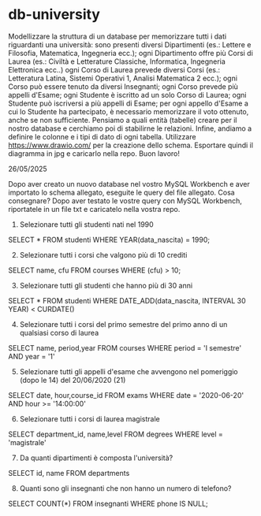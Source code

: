 # db-university

Modellizzare la struttura di un database per memorizzare tutti i dati riguardanti una università:
sono presenti diversi Dipartimenti (es.: Lettere e Filosofia, Matematica, Ingegneria ecc.);
ogni Dipartimento offre più Corsi di Laurea (es.: Civiltà e Letterature Classiche, Informatica, Ingegneria Elettronica ecc..)
ogni Corso di Laurea prevede diversi Corsi (es.: Letteratura Latina, Sistemi Operativi 1, Analisi Matematica 2 ecc.);
ogni Corso può essere tenuto da diversi Insegnanti;
ogni Corso prevede più appelli d'Esame;
ogni Studente è iscritto ad un solo Corso di Laurea;
ogni Studente può iscriversi a più appelli di Esame;
per ogni appello d'Esame a cui lo Studente ha partecipato, è necessario memorizzare il voto ottenuto, anche se non sufficiente. Pensiamo a quali entità (tabelle) creare per il nostro database e cerchiamo poi di stabilirne le relazioni. Infine, andiamo a definire le colonne e i tipi di dato di ogni tabella.
Utilizzare https://www.drawio.com/ per la creazione dello schema. Esportare quindi il diagramma in jpg e caricarlo nella repo.
Buon lavoro!

26/05/2025

Dopo aver creato un nuovo database nel vostro MySQL Workbench e aver importato lo schema allegato, eseguite le query del file allegato.
Cosa consegnare?
Dopo aver testato le vostre query con MySQL Workbench, riportatele in un file txt e caricatelo nella vostra repo.

1. Selezionare tutti gli studenti nati nel 1990

SELECT \* FROM studenti WHERE YEAR(data_nascita) = 1990;

2. Selezionare tutti i corsi che valgono più di 10 crediti

SELECT name, cfu FROM courses WHERE (cfu) > 10;

3. Selezionare tutti gli studenti che hanno più di 30 anni

SELECT \* FROM studenti WHERE DATE_ADD(data_nascita, INTERVAL 30 YEAR) < CURDATE()

4. Selezionare tutti i corsi del primo semestre del primo anno di un qualsiasi corso di laurea

SELECT name, period,year FROM courses WHERE period = 'I semestre' AND year = '1'

5. Selezionare tutti gli appelli d'esame che avvengono nel pomeriggio (dopo le 14) del 20/06/2020 (21)

SELECT date, hour,course_id FROM exams WHERE date = '2020-06-20' AND hour >= '14:00:00'

6. Selezionare tutti i corsi di laurea magistrale

SELECT department_id, name,level FROM degrees WHERE level = 'magistrale'

7. Da quanti dipartimenti è composta l'università?

SELECT id, name FROM departments

8. Quanti sono gli insegnanti che non hanno un numero di telefono?

SELECT COUNT(\*) FROM insegnanti WHERE phone IS NULL;
